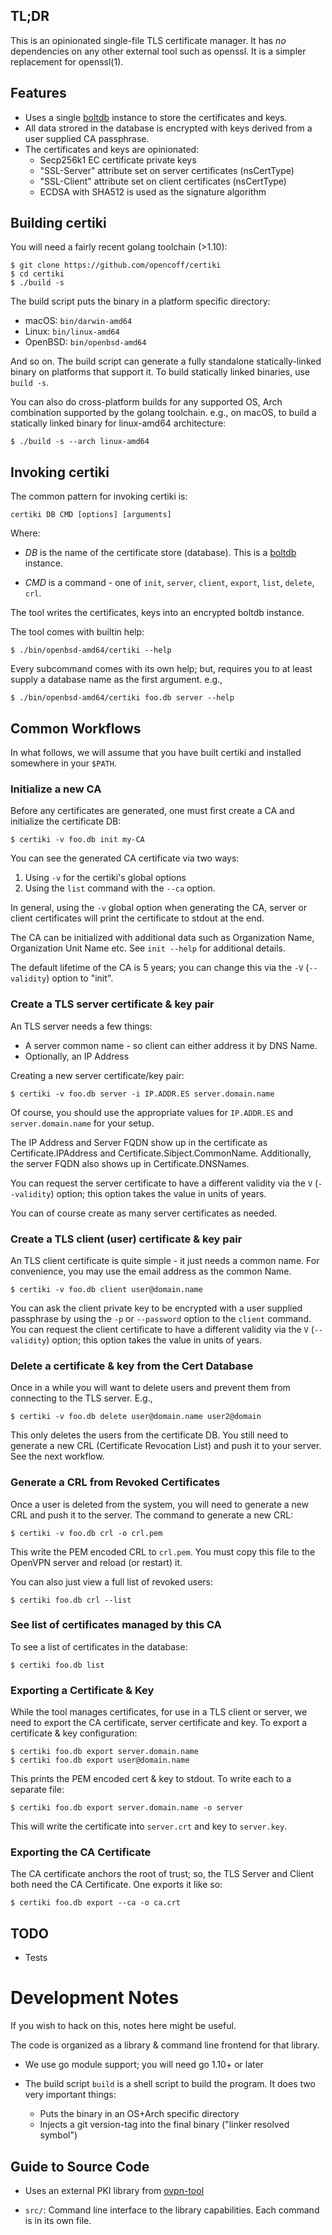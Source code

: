 ## TL;DR
This is an opinionated single-file TLS certificate manager.
It has _no_ dependencies on any other external tool
such as openssl. It is a simpler replacement for openssl(1).

## Features
* Uses a single [boltdb](https://github.com/etcd/bbolt) instance to store the
  certificates and keys.
* All data strored in the database is encrypted with keys derived from a user
  supplied CA passphrase.
* The certificates and keys are opinionated:
   * Secp256k1 EC certificate private keys
   * "SSL-Server" attribute set on server certificates (nsCertType)
   * "SSL-Client" attribute set on client certificates (nsCertType)
   * ECDSA with SHA512 is used as the signature algorithm

## Building certiki
You will need a fairly recent golang toolchain (>1.10):

    $ git clone https://github.com/opencoff/certiki
    $ cd certiki
    $ ./build -s

The build script puts the binary in a platform specific directory:

* macOS: `bin/darwin-amd64`
* Linux: `bin/linux-amd64`
* OpenBSD: `bin/openbsd-amd64`

And so on. The build script can generate a fully standalone
statically-linked binary on platforms that support it. To build
statically linked binaries, use `build -s`.

You can also do cross-platform builds for any supported OS, Arch
combination supported by the golang toolchain. e.g., on macOS,
to build a statically linked binary for linux-amd64 architecture:

    $ ./build -s --arch linux-amd64

## Invoking certiki
The common pattern for invoking certiki is:

    certiki DB CMD [options] [arguments]

Where:
* *DB* is the name of the certificate store (database). This is a
  [boltdb](https://github.com/etcd/bbolt) instance.

* *CMD* is a command - one of `init`, `server`, `client`, `export`,
  `list`, `delete`, `crl`.

The tool writes the certificates, keys into an encrypted boltdb instance.

The tool comes with builtin help:

    $ ./bin/openbsd-amd64/certiki --help

Every subcommand comes with its own help; but, requires you to at least
supply a database name as the first argument. e.g.,

    $ ./bin/openbsd-amd64/certiki foo.db server --help

## Common Workflows
In what follows, we will assume that you have built certiki and
installed somewhere in your `$PATH`.

### Initialize a new CA
Before any certificates are generated, one must first create a CA and
initialize the certificate DB:

    $ certiki -v foo.db init my-CA

You can see the generated CA certificate via two ways:

1. Using `-v` for the certiki's global options
2. Using the `list` command with the `--ca` option.

In general, using the `-v` global option when generating the CA, server
or client certificates will print the certificate to stdout at the end.

The CA can be initialized with additional data such as Organization Name,
Organization Unit Name etc. See `init --help` for additional details.

The default lifetime of the CA is 5 years; you can change this via
the `-V` (`--validity`) option to "init".

### Create a TLS server certificate & key pair
An TLS server needs a few things:
* A server common name - so client can either address it by DNS Name.
* Optionally, an IP Address

Creating a new server certificate/key pair:

    $ certiki -v foo.db server -i IP.ADDR.ES server.domain.name

Of course, you should use the appropriate values for `IP.ADDR.ES`
and `server.domain.name` for your setup.

The IP Address and Server FQDN show up in the certificate as
Certificate.IPAddress and Certificate.Sibject.CommonName.
Additionally, the server FQDN also shows up in Certificate.DNSNames.

You can request the server certificate to have a different
validity via the `V` (`--validity`) option; this option takes the
value in units of years.

You can of course create as many server certificates as needed.

### Create a TLS client (user) certificate & key pair
An TLS client certificate is quite simple - it just needs a
common name. For convenience, you may use the email address as the 
common Name.

    $ certiki -v foo.db client user@domain.name

You can ask the client private key to be encrypted with a user
supplied passphrase by using the `-p` or `--password` option to the
`client` command.  You can request the client certificate to have
a different validity via the `V` (`--validity`) option; this option
takes the value in units of years.

### Delete a certificate & key from the Cert Database
Once in a while you will want to delete users and prevent them from
connecting to the TLS server. E.g.,

    $ certiki -v foo.db delete user@domain.name user2@domain

This only deletes the users from the certificate DB. You still need
to generate a new CRL (Certificate Revocation List) and push it to
your server. See the next workflow.

### Generate a CRL from Revoked Certificates
Once a user is deleted from the system, you will need to generate a
new CRL and push it to the server. The command to generate a new
CRL:

    $ certiki -v foo.db crl -o crl.pem

This write the PEM encoded CRL to `crl.pem`. You must copy this file
to the OpenVPN server and reload (or restart) it.

You can also just view a full list of revoked users:

    $ certiki foo.db crl --list

### See list of certificates managed by this CA
To see a list of certificates in the database:

    $ certiki foo.db list

### Exporting a Certificate & Key
While the tool manages certificates, for use in a TLS client or server,
we need to export the CA certificate, server certificate and key.
To export a certificate & key configuration:

    $ certiki foo.db export server.domain.name
    $ certiki foo.db export user@domain.name

This prints the PEM encoded cert & key to stdout. To write each to a
separate file:

    $ certiki foo.db export server.domain.name -o server

This will write the certificate into `server.crt` and key to
`server.key`.

### Exporting the CA Certificate
The CA certificate anchors the root of trust; so, the TLS Server and
Client both need the CA Certificate. One exports it like so:

    $ certiki foo.db export --ca -o ca.crt


## TODO

* Tests

# Development Notes
If you wish to hack on this, notes here might be useful.

The code is organized as a library & command line frontend for that library.

* We use go module support; you will need go 1.10+ or later

* The build script `build` is a shell script to build the program.
  It does two very important things:
    * Puts the binary in an OS+Arch specific directory
    * Injects a git version-tag into the final binary ("linker resolved symbol")

## Guide to Source Code
* Uses an external PKI library from [ovpn-tool](https://github.com/opencoff/ovpn-tool)

* `src/`: Command line interface to the library capabilities. Each
  command is in its own file.

